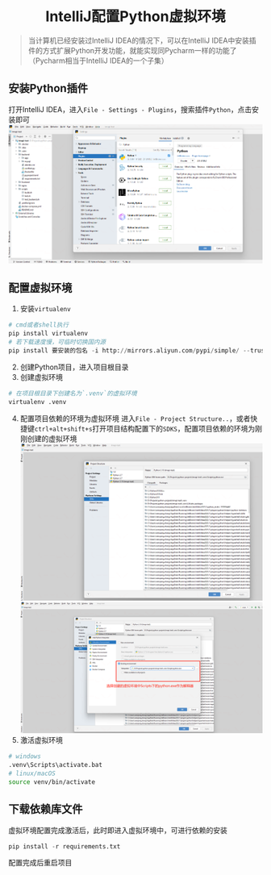 # <center>IntelliJ配置Python虚拟环境

> 当计算机已经安装过IntelliJ IDEA的情况下，可以在IntelliJ IDEA中安装插件的方式扩展Python开发功能，就能实现同Pycharm一样的功能了（Pycharm相当于IntelliJ IDEA的一个子集）

## 安装Python插件   
打开IntelliJ IDEA，进入`File - Settings - Plugins`，搜索插件`Python`，点击安装即可
![IntelliJ-01](../assets/img/IntelliJ%E9%85%8D%E7%BD%AEPython%E8%99%9A%E6%8B%9F%E7%8E%AF%E5%A2%83/IntelliJ-01.png "")

## 配置虚拟环境  
1. 安装`virtualenv` 

```py
# cmd或者shell执行
pip install virtualenv
# 若下载速度慢，可临时切换国内源
pip install 要安装的包名 -i http://mirrors.aliyun.com/pypi/simple/ --trusted-host mirrors.aliyun.com
``` 
2. 创建Python项目，进入项目根目录
3. 创建虚拟环境

```py
# 在项目根目录下创建名为`.venv`的虚拟环境
virtualenv .venv
```
4. 配置项目依赖的环境为虚拟环境
进入`File - Project Structure..`，或者快捷键`ctrl+alt+shift+s`打开项目结构配置下的`SDKS`，配置项目依赖的环境为刚刚创建的虚拟环境
![IntelliJ-02](../assets/img/IntelliJ%E9%85%8D%E7%BD%AEPython%E8%99%9A%E6%8B%9F%E7%8E%AF%E5%A2%83/IntelliJ-02.png "")
![IntelliJ-03](../assets/img/IntelliJ%E9%85%8D%E7%BD%AEPython%E8%99%9A%E6%8B%9F%E7%8E%AF%E5%A2%83/IntelliJ-03.png "")
5. 激活虚拟环境

```bash
# windows
.venv\Scripts\activate.bat
# linux/macOS
source venv/bin/activate
```
## 下载依赖库文件
虚拟环境配置完成激活后，此时即进入虚拟环境中，可进行依赖的安装

```py
pip install -r requirements.txt
```
配置完成后重启项目

